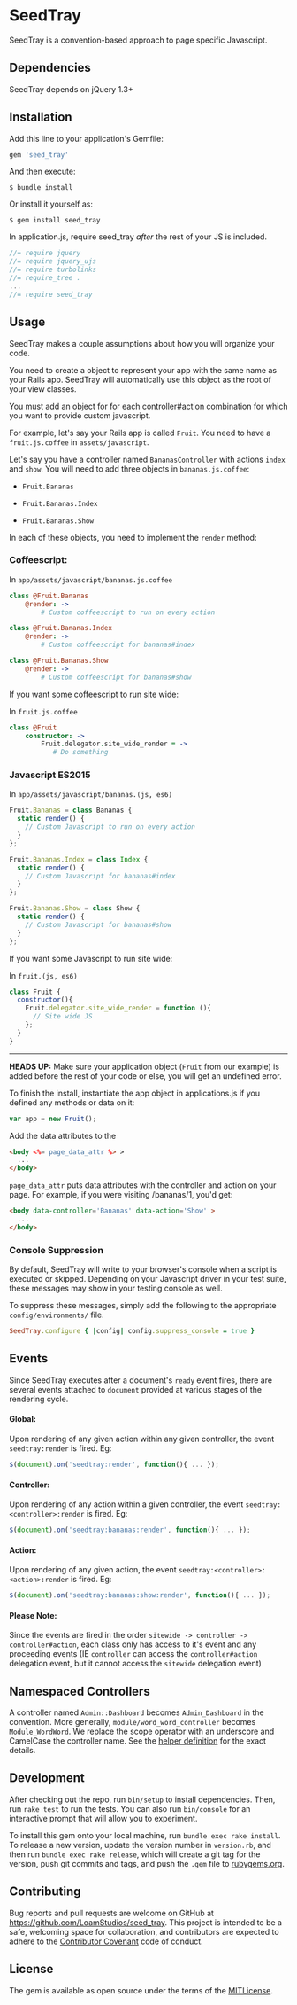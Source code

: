 # SeedTray

SeedTray is a convention-based approach to page specific Javascript.

## Dependencies

SeedTray depends on jQuery 1.3+

## Installation

Add this line to your application's Gemfile:

```ruby
gem 'seed_tray'
```

And then execute:

    $ bundle install

Or install it yourself as:

    $ gem install seed_tray

In application.js, require seed_tray *after* the rest of your JS is included.

``` javascript
//= require jquery
//= require jquery_ujs
//= require turbolinks
//= require_tree .
...
//= require seed_tray
```


## Usage

SeedTray makes a couple assumptions about how you will organize your code.

You need to create a object to represent your app with the same name as your
Rails app. SeedTray will automatically use this object as the root of your view
classes.

You must add an object for for each controller#action combination for which you
want to provide custom javascript.

For example, let's say your Rails app is called `Fruit`. You need to have a
`fruit.js.coffee` in `assets/javascript`.

Let's say you have a controller named `BananasController` with actions `index` and `show`. You will need to add three objects in `bananas.js.coffee`:

* `Fruit.Bananas`

* `Fruit.Bananas.Index`

* `Fruit.Bananas.Show`

In each of these objects, you need to implement the `render` method:

### Coffeescript:

In `app/assets/javascript/bananas.js.coffee`
``` coffeescript
class @Fruit.Bananas
    @render: ->
        # Custom coffeescript to run on every action

class @Fruit.Bananas.Index
    @render: ->
        # Custom coffeescript for bananas#index

class @Fruit.Bananas.Show
    @render: ->
        # Custom coffeescript for bananas#show
```

If you want some coffeescript to run site wide:

In `fruit.js.coffee`

``` coffeescript
class @Fruit
    constructor: ->
        Fruit.delegator.site_wide_render = ->
           # Do something
```

### Javascript ES2015

In `app/assets/javascript/bananas.(js, es6)`
``` javascript
Fruit.Bananas = class Bananas {
  static render() {
    // Custom Javascript to run on every action
  }
};

Fruit.Bananas.Index = class Index {
  static render() {
    // Custom Javascript for bananas#index
  }
};

Fruit.Bananas.Show = class Show {
  static render() {
    // Custom Javascript for bananas#show
  }
};
```

If you want some Javascript to run site wide:

In `fruit.(js, es6)`

``` javascript
class Fruit {
  constructor(){
    Fruit.delegator.site_wide_render = function (){
      // Site wide JS
    };
  }
}

```
___

**HEADS UP:** Make sure your application object (`Fruit` from our
example) is added before the rest of your code or else, you will get an
undefined error.

To finish the install, instantiate the app object in applications.js if you
defined any methods or data on it:

``` javascript
var app = new Fruit();
```

Add the data attributes to the
``` html
<body <%= page_data_attr %> >
  ...
</body>
```

`page_data_attr` puts data attributes with the controller and action on your
page. For example, if you were visiting /bananas/1, you'd get:

``` html
<body data-controller='Bananas' data-action='Show' >
  ...
</body>
```
### Console Suppression

By default, SeedTray will write to your browser's console when a script is executed or skipped.  Depending on your Javascript driver in your test suite, these messages may show in your testing console as well.

To suppress these messages, simply add the following to the appropriate `config/environments/` file.

``` ruby
SeedTray.configure { |config| config.suppress_console = true }
```

## Events

Since SeedTray executes after a document's `ready` event fires, there are several events attached to `document` provided at various stages of the rendering cycle.

#### Global:

Upon rendering of any given action within any given controller, the event `seedtray:render` is fired.  Eg:

``` javascript
$(document).on('seedtray:render', function(){ ... });
```

#### Controller:

Upon rendering of any action within a given controller, the event `seedtray:<controller>:render` is fired.  Eg:

``` javascript
$(document).on('seedtray:bananas:render', function(){ ... });
```

#### Action:

Upon rendering of any given action, the event `seedtray:<controller>:<action>:render` is fired.  Eg:

``` javascript
$(document).on('seedtray:bananas:show:render', function(){ ... });
```

#### Please Note:

Since the events are fired in the order `sitewide -> controller -> controller#action`, each class only has access to it's event and any proceeding events (IE `controller` can access the `controller#action` delegation event, but it cannot access the `sitewide` delegation event)


## Namespaced Controllers

A controller named `Admin::Dashboard` becomes `Admin_Dashboard` in the convention.
More generally, `module/word_word_controller` becomes `Module_WordWord`. We replace
the scope operator with an underscore and CamelCase the controller name. See the
[helper definition](https://github.com/LoamStudios/seed_tray/blob/master/lib/seed_tray/data_attribute_helper.rb#L3)
for the exact details.

## Development

After checking out the repo, run `bin/setup` to install dependencies. Then, run
`rake test` to run the tests. You can also run `bin/console` for an interactive
prompt that will allow you to experiment.

To install this gem onto your local machine, run `bundle exec rake install`. To
release a new version, update the version number in `version.rb`, and then run
`bundle exec rake release`, which will create a git tag for the version, push
git commits and tags, and push the `.gem` file to
[rubygems.org](https://rubygems.org).

## Contributing

Bug reports and pull requests are welcome on GitHub at
https://github.com/LoamStudios/seed_tray. This project is intended to be a safe,
welcoming space for collaboration, and contributors are expected to adhere to
the [Contributor Covenant](http://contributor-covenant.org) code of conduct.


## License

The gem is available as open source under the terms of the [MITLicense](http://opensource.org/licenses/MIT).
